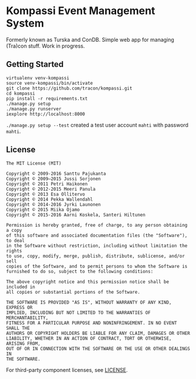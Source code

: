 # Kompassi Event Management System

Formerly known as Turska and ConDB. Simple web app for managing (Tra)con stuff. Work in progress.

## Getting Started

    virtualenv venv-kompassi
    source venv-kompassi/bin/activate
    git clone https://github.com/tracon/kompassi.git
    cd kompassi
    pip install -r requirements.txt
    ./manage.py setup
    ./manage.py runserver
    iexplore http://localhost:8000

`./manage.py setup --test` created a test user account `mahti` with password `mahti`.

## License

    The MIT License (MIT)

    Copyright © 2009-2016 Santtu Pajukanta
    Copyright © 2009–2015 Jussi Sorjonen
    Copyright © 2011 Petri Haikonen
    Copyright © 2012-2015 Meeri Panula
    Copyright © 2013 Esa Ollitervo
    Copyright © 2014 Pekka Wallendahl
    Copyright © 2014-2016 Jyrki Launonen
    Copyright © 2015 Miika Ojamo
    Copyright © 2015-2016 Aarni Koskela, Santeri Hiltunen

    Permission is hereby granted, free of charge, to any person obtaining a copy
    of this software and associated documentation files (the "Software"), to deal
    in the Software without restriction, including without limitation the rights
    to use, copy, modify, merge, publish, distribute, sublicense, and/or sell
    copies of the Software, and to permit persons to whom the Software is
    furnished to do so, subject to the following conditions:

    The above copyright notice and this permission notice shall be included in
    all copies or substantial portions of the Software.

    THE SOFTWARE IS PROVIDED "AS IS", WITHOUT WARRANTY OF ANY KIND, EXPRESS OR
    IMPLIED, INCLUDING BUT NOT LIMITED TO THE WARRANTIES OF MERCHANTABILITY,
    FITNESS FOR A PARTICULAR PURPOSE AND NONINFRINGEMENT. IN NO EVENT SHALL THE
    AUTHORS OR COPYRIGHT HOLDERS BE LIABLE FOR ANY CLAIM, DAMAGES OR OTHER
    LIABILITY, WHETHER IN AN ACTION OF CONTRACT, TORT OR OTHERWISE, ARISING FROM,
    OUT OF OR IN CONNECTION WITH THE SOFTWARE OR THE USE OR OTHER DEALINGS IN
    THE SOFTWARE.

For third-party component licenses, see [LICENSE](https://github.com/tracon/kompassi/blob/master/LICENSE.md).
